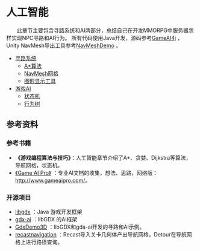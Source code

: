 # 人工智能
&emsp;&emsp;此章节主要包含寻路系统和AI两部分，总结自己在开发MMORPG中服务器怎样实现NPC寻路和AI行为。
所有代码使用Java开发，源码参考[GameAI4j](https://github.com/jzyong/GameAI4j) ，
Unity NavMesh导出工具参考[NavMeshDemo](https://github.com/jzyong/NavMeshDemo) 。
- [寻路系统](人工智能/寻路系统.md)
    - [A*算法](人工智能/寻路系统/A星算法.md)
    - [NavMesh网格](人工智能/寻路系统/NavMesh网格.md)
    - [图形显示工具](人工智能/寻路系统/图形显示工具.md)  
- [游戏AI](人工智能/游戏AI.md)
    - [状态机](人工智能/游戏AI/状态机.md)
    - [行为树](人工智能/游戏AI/行为树.md)


## 参考资料
### 参考书籍
* **《游戏编程算法与技巧》**：人工智能章节介绍了A*、贪婪、Dijkstra等算法，导航网格，状态机。
* [《Game AI Pro》](http://www.gameaipro.com/) ：专业AI文档的收集，想法、思路，网络版：<http://www.gameaipro.com/>。

### 开源项目
* [libgdx](https://github.com/libgdx/libgdx) ：Java 游戏开发框架
* [gdx-ai](https://github.com/libgdx/gdx-ai) ：libGDX 的AI框架
* [GdxDemo3D](https://github.com/jsjolund/GdxDemo3D) ：libGDX和gda-ai开发的寻路和AI示例。
* [recastnavigation](https://github.com/recastnavigation/recastnavigation) ：Recast导入关卡几何体产出导航网格，Detour在导航网格上进行路径查询。

